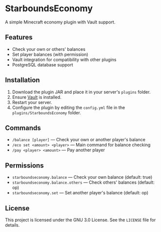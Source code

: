 # **StarboundsEconomy**

A simple Minecraft economy plugin with Vault support.

## **Features**

- Check your own or others' balances
- Set player balances (with permission)
- Vault integration for compatibility with other plugins
- PostgreSQL database support

## **Installation**

1. Download the plugin JAR and place it in your server's `plugins` folder.
2. Ensure [Vault](https://dev.bukkit.org/projects/vault) is installed.
3. Restart your server.
4. Configure the plugin by editing the `config.yml` file in the `plugins/StarboundsEconomy` folder.

## **Commands**

- `/balance [player]` — Check your own or another player's balance
- `/eco set <amount> <player>` — Main command for balance checking
- `/pay <player> <amount>` — Pay another player

## **Permissions**

- `starboundseconomy.balance` — Check your own balance (default: true)
- `starboundseconomy.balance.others` — Check others' balances (default: op)
- `starboundseconomy.set` — Set another player's balance (default: op)

## **License**

This project is licensed under the GNU 3.0 License. See the `LICENSE` file for details.
